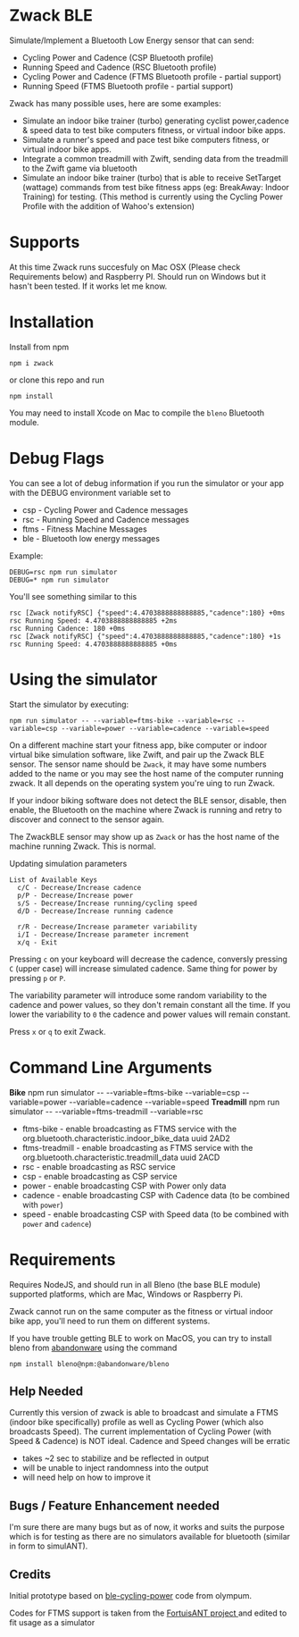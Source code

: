 # Zwack BLE

Simulate/Implement a Bluetooth Low Energy sensor that can send:

  * Cycling Power and Cadence (CSP Bluetooth profile)
  * Running Speed and Cadence (RSC Bluetooth profile)
  * Cycling Power and Cadence (FTMS Bluetooth profile - partial support)
  * Running Speed (FTMS Bluetooth profile - partial support)

Zwack has many possible uses, here are some examples:

  * Simulate an indoor bike trainer (turbo) generating cyclist power,cadence & speed data to test bike computers fitness, or virtual indoor bike apps. 
  * Simulate a runner's speed and pace test bike computers fitness, or virtual indoor bike apps. 
  * Integrate a common treadmill with Zwift, sending data from the treadmill to the Zwift game via bluetooth
  * Simulate an indoor bike trainer (turbo) that is able to receive SetTarget (wattage) commands from test bike fitness apps (eg: BreakAway: Indoor Training) for testing. (This method is currently using the Cycling Power Profile with the addition of Wahoo's extension)
  
# Supports

At this time Zwack runs succesfuly on Mac OSX (Please check Requirements below) and Raspberry PI. Should run on Windows but it hasn't been tested. If it works let me know.

# Installation

Install from npm

    npm i zwack

or clone this repo and run 

    npm install

You may need to install Xcode on Mac to compile the `bleno` Bluetooth module. 

# Debug Flags

You can see a lot of debug information if you run the simulator or your app with the DEBUG environment variable set to 

  * csp  - Cycling Power and Cadence messages
  * rsc  - Running Speed and Cadence messages
  * ftms - Fitness Machine Messages
  * ble  - Bluetooth low energy messages

Example:

    DEBUG=rsc npm run simulator
    DEBUG=* npm run simulator

You'll see something similar to this

```
rsc [Zwack notifyRSC] {"speed":4.4703888888888885,"cadence":180} +0ms
rsc Running Speed: 4.4703888888888885 +2ms
rsc Running Cadence: 180 +0ms
rsc [Zwack notifyRSC] {"speed":4.4703888888888885,"cadence":180} +1s
rsc Running Speed: 4.4703888888888885 +0ms
```

# Using the simulator

Start the simulator by executing:

    npm run simulator -- --variable=ftms-bike --variable=rsc --variable=csp --variable=power --variable=cadence --variable=speed

On a different machine start your fitness app, bike computer or indoor virtual bike simulation software, like Zwift, and pair up the Zwack BLE sensor. The sensor name should be `Zwack`, it may have some numbers added to the name or you may see the host name of the computer running zwack. It all depends on the operating system you're uing to run Zwack.

If your indoor biking software does not detect the BLE sensor, disable, then enable, the Bluetooth on the machine where Zwack is running and retry to discover and connect to the sensor again.

The ZwackBLE sensor may show up as `Zwack` or has the host name of the machine running Zwack. This is normal.

Updating simulation parameters

    List of Available Keys
      c/C - Decrease/Increase cadence
      p/P - Decrease/Increase power
      s/S - Decrease/Increase running/cycling speed
      d/D - Decrease/Increase running cadence  

      r/R - Decrease/Increase parameter variability
      i/I - Decrease/Increase parameter increment
      x/q - Exit

Pressing `c` on your keyboard will decrease the cadence, conversly pressing `C` (upper case) will increase simulated cadence. Same thing for power by pressing `p` or `P`.
 
The variability parameter will introduce some random variability to the cadence and power values, so they don't remain constant all the time. If you lower the variability to `0` the cadence and power values will remain constant.

Press `x` or `q` to exit Zwack.

# Command Line Arguments

  **Bike**
    npm run simulator -- --variable=ftms-bike --variable=csp --variable=power --variable=cadence --variable=speed
  **Treadmill**
    npm run simulator -- --variable=ftms-treadmill --variable=rsc
  

  * ftms-bike - enable broadcasting as FTMS service with the org.bluetooth.characteristic.indoor_bike_data uuid 2AD2
  * ftms-treadmill - enable broadcasting as FTMS service with the org.bluetooth.characteristic.treadmill_data uuid 2ACD
  * rsc  - enable broadcasting as RSC service
  * csp  - enable broadcasting as CSP service
  * power - enable broadcasting CSP with Power only data
  * cadence - enable broadcasting CSP with Cadence data (to be combined with `power`)
  * speed - enable broadcasting CSP with Speed data (to be combined with `power` and `cadence`)
    
# Requirements

Requires NodeJS, and should run in all Bleno (the base BLE module) supported platforms, which are Mac, Windows or Raspberry Pi. 

Zwack cannot run on the same computer as the fitness or virtual indoor bike app, you'll need to run them on different systems.

If you have trouble getting BLE to work on MacOS, you can try to install bleno from [abandonware](https://github.com/abandonware/bleno) using the command

	npm install bleno@npm:@abandonware/bleno

## Help Needed

Currently this version of zwack is able to broadcast and simulate a FTMS (indoor bike specifically) profile as well as Cycling Power (which also broadcasts Speed). 
The current implementation of Cycling Power (with Speed & Cadence) is NOT ideal. Cadence and Speed changes will be erratic 
  * takes ~2 sec to stabilize and be reflected in output
  * will be unable to inject randomness into the output
  * will need help on how to improve it

## Bugs / Feature Enhancement needed

I'm sure there are many bugs but as of now, it works and suits the purpose which is for testing as there are no simulators available for bluetooth (similar in form to simulANT). 


## Credits

Initial prototype based on [ble-cycling-power](https://github.com/olympum/ble-cycling-power) code from olympum.

Codes for FTMS support is taken from the [FortuisANT project ](https://github.com/WouterJD/FortiusANT) and edited to fit usage as a simulator
